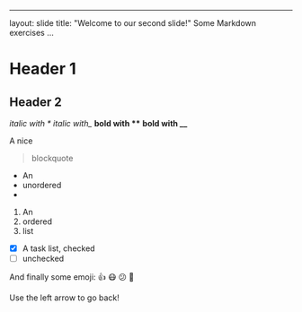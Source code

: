 ---
layout: slide
title: "Welcome to our second slide!"
Some Markdown exercises ...
# Header 1
## Header 2
*italic with \**
_italic with\__
**bold with \*\***
__bold with \_\___

A nice
> blockquote

* An
* unordered
*

1. An
2. ordered
3. list
- [x] A task list, checked
- [ ] unchecked

And finally some emoji: :+1: :mask: :confused: :pig_nose:

Use the left arrow to go back!
